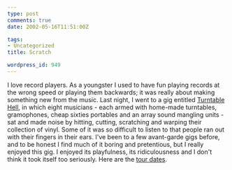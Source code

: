 ```yaml
---
type: post
comments: true
date: 2002-05-16T11:51:00Z

tags:
- Uncategorized
title: Scratch

wordpress_id: 949
---
```


I love record players. As a youngster I used to have fun playing records at the wrong speed or playing them backwards; it was really about making something new from the music. Last night, I went to a gig entitled [Turntable Hell](http://www.cmntours.org.uk/tours/turntablehell/), in which eight musicians - each armed with home-made turntables, gramophones, cheap sixties portables and an array sound mangling units  - sat and made noise by hitting, cutting, scratching and warping their collection of vinyl. Some of it was so difficult to listen to that people ran out with their fingers in their ears. I've been to a few avant-garde gigs before, and to be honest I find much of it boring and pretentious, but I really enjoyed this gig. I enjoyed its playfulness, its ridiculousness and I don't think it took itself too seriously. Here are the [tour dates](http://www.cmntours.org.uk/tours/turntablehell/dates.html). 
